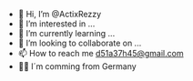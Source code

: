 - 👋 Hi, I’m @ActixRezzy
- 👀 I’m interested in ...
- 🌱 I’m currently learning ...
- 💞️ I’m looking to collaborate on ...
- 📫 How to reach me d51a37h45@gmail.com
- 🐱‍🚀 I´m comming from Germany

<!---
ActixRezzy/ActixRezzy is a ✨ special ✨ repository because its `README.md` (this file) appears on your GitHub profile.
You can click the Preview link to take a look at your changes.
--->
